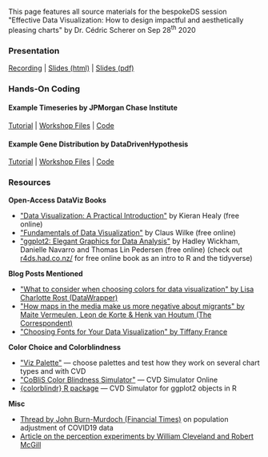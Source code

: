 This page features all source materials for the bespokeDS session "Effective Data Visualization: How to design impactful and aesthetically pleasing charts" by Dr. Cédric Scherer on Sep 28<sup>th</sup> 2020

### **Presentation**

[Recording](https://www.youtube.com/watch?v=swzFdMc6WPk) | [Slides (html)](https://z3tt.github.io/bespokeDS/presentation.html) | [Slides (pdf)](https://raw.githubusercontent.com/Z3tt/bespokeDS/master/docs/presentation.pdf)


### **Hands-On Coding**

#### Example Timeseries by JPMorgan Chase Institute

[Tutorial](https://z3tt.github.io/bespokeDS/docs/workshop_jpm/workshop_jpm.html) | [Workshop Files](https://github.com/Z3tt/bespokeDS/raw/master/docs/workshop_jpm.zip) | [Code](https://github.com/Z3tt/bespokeDS/blob/master/docs/workshop_jpm/workshop_jpm.Rmd)

#### Example Gene Distribution by DataDrivenHypothesis

[Tutorial](https://z3tt.github.io/bespokeDS/docs/workshop_ddh/workshop_ddh.html) | [Workshop Files](https://github.com/Z3tt/bespokeDS/raw/master/docs/workshop_ddh.zip) | [Code](https://github.com/Z3tt/bespokeDS/blob/master/docs/workshop_ddh/workshop_ddh.Rmd)

### **Resources**

**Open-Access DataViz Books**

- ["Data Visualization: A Practical Introduction"](https://socviz.co/lookatdata.html) by Kieran Healy (free online)
- ["Fundamentals of Data Visualization"](https://serialmentor.com/dataviz/) by Claus Wilke (free online)
- ["ggplot2: Elegant Graphics for Data Analysis"](https://ggplot2-book.org/) by Hadley Wickham, Danielle Navarro and Thomas Lin Pedersen (free online) (check out [r4ds.had.co.nz/](https://r4ds.had.co.nz/) for free online book as an intro to R and the tidyverse)

**Blog Posts Mentioned**

- ["What to consider when choosing colors for data visualization" by Lisa Charlotte Rost (DataWrapper)](https://blog.datawrapper.de/colors/) 
- ["How maps in the media make us more negative about migrants" by Maite Vermeulen, Leon de Korte & Henk van Houtum (The Correspondent)](https://thecorrespondent.com/664/how-maps-in-the-media-make-us-more-negative-about-migrants/738023272448-bac255ba)
- ["Choosing Fonts for Your Data Visualization" by Tiffany France](https://medium.com/nightingale/choosing-a-font-for-your-data-visualization-2ed37afea637)

**Color Choice and Colorblindness**

- ["Viz Palette"](https://projects.susielu.com/viz-palette) — choose palettes and test how they work on several chart types and with CVD
- ["CoBliS Color Blindness Simulator"](https://color-blindness.com/coblis-color-blindness-simulator) — CVD Simulator Online
- [{colorblindr} R package](https://github.com/clauswilke/colorblindr) — CVD Simulator for ggplot2 objects in R

**Misc**

- [Thread by John Burn-Murdoch (Financial Times)](https://twitter.com/jburnmurdoch/status/1242904596856614912) on population adjustment of COVID19 data
- [Article on the perception experiments by William Cleveland and Robert McGill](https://courses.ischool.berkeley.edu/i247/f05/readings/Cleveland_GraphicalPerception_Science85.pdf)
